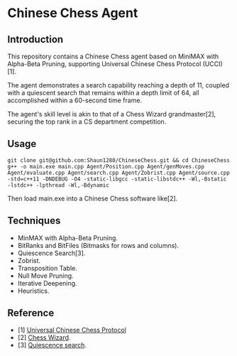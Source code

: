 # Chinese Chess Agent
## Introduction
This repository contains a Chinese Chess agent based on MiniMAX with Alpha-Beta Pruning, supporting Universal Chinese Chess Protocol (UCCI)[1].

The agent demonstrates a search capability reaching a depth of 11, coupled with a quiescent search that remains within a depth limit of 64, all accomplished within a 60-second time frame.

The agent's skill level is akin to that of a Chess Wizard grandmaster[2], securing the top rank in a CS department competition.

## Usage
```
git clone git@github.com:Shaun1280/ChineseChess.git && cd ChineseChess
g++ -o main.exe main.cpp Agent/Position.cpp Agent/genMoves.cpp Agent/evaluate.cpp Agent/search.cpp Agent/Zobrist.cpp Agent/source.cpp -std=c++11 -DNDEBUG -O4 -static-libgcc -static-libstdc++ -Wl,-Bstatic -lstdc++ -lpthread -Wl,-Bdynamic
```

Then load main.exe into a Chinese Chess software like[2].

## Techniques
- MinMAX with Alpha-Beta Pruning.
- BitRanks and BitFiles (Bitmasks for rows and columns).
- Quiescence Search[3].
- Zobrist.
- Transposition Table.
- Null Move Pruning.
- Iterative Deepening.
- Heuristics.

## Reference
- [1] [Universal Chinese Chess Protocol](https://www.xqbase.com/protocol/cchess_ucci.htm)
- [2] [Chess Wizard](https://www.chess-wizard.com/).
- [3] [Quiescence search](https://en.wikipedia.org/wiki/Quiescence_search#:~:text=Quiescence%20search%20is%20an%20algorithm%20typically%20used%20to,minimax%20game%20trees%20in%20game%20-playing%20computer%20programs.).
